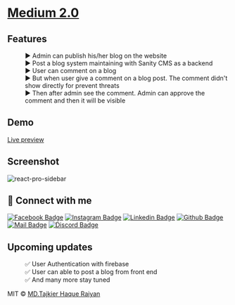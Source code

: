 # [Medium 2.0](https://medium-with-sanity-cms.vercel.app/)

## Features

<dl>
  <dd>▶  Admin can publish his/her blog on the website</dd>
  <dd>▶  Post a blog system maintaining with Sanity CMS as a backend</dd>
  <dd>▶  User can comment on a blog</dd>
  <dd>▶  But when user give a comment on a blog post. The comment didn't show directly for prevent threats</dd>
  <dd>▶  Then after admin see the comment.  Admin can approve the comment and then it will be visible</dd>
</dl>

## Demo

[Live preview](https://medium-with-sanity-cms.vercel.app/)

## Screenshot

![react-pro-sidebar](https://i.postimg.cc/J0vmgCY0/Screenshot-48.png)

## 🚀 Connect with me

[![Facebook Badge](https://img.shields.io/badge/Facebook-1877F2?style=for-the-badge&logo=facebook&logoColor=white)](https://www.facebook.com/tajkierhaque/)
[![Instagram Badge](https://img.shields.io/badge/Instagram-E4405F?style=for-the-badge&logo=instagram&logoColor=white)](https://www.instagram.com/tajkier_haque/)
[![Linkedin Badge](https://img.shields.io/badge/LinkedIn-0077B5?style=for-the-badge&logo=linkedin&logoColor=white)](https://www.linkedin.com/in/tajkier-haque)
[![Github Badge](https://img.shields.io/badge/GitHub-100000?style=for-the-badge&logo=github&logoColor=white)](https://github.com/coderboy-raiyan)
[![Mail Badge](https://img.shields.io/badge/Gmail-D14836?style=for-the-badge&logo=gmail&logoColor=white)](mailto:tajkierhaque@gmail.com)
[![Discord Badge](https://img.shields.io/badge/Discord-7289DA?style=for-the-badge&logo=discord&logoColor=white)](https://discordapp.com/users/Raiyan#6557)

## Upcoming updates

<dl>
  <dd>✅  User Authentication with firebase</dd>
  <dd>✅  User can able to post a blog from front end</dd>
  <dd>✅  And many more stay tuned</dd>
</dl>

MIT © [MD.Tajkier Haque Raiyan](https://raiyanio.netlify.app/)
